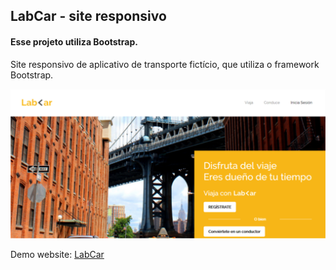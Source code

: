 ## LabCar - site responsivo 

#### Esse projeto utiliza Bootstrap.

Site responsivo de aplicativo de transporte fictício, que utiliza o framework Bootstrap.

![LabCar print](docs/labcar-img.png)

Demo website: [LabCar](https://priscilafernandes.github.io/labcar)
